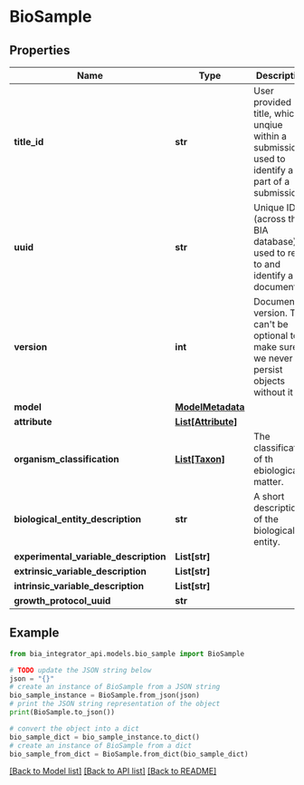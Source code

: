 # BioSample


## Properties

Name | Type | Description | Notes
------------ | ------------- | ------------- | -------------
**title_id** | **str** | User provided title, which is unqiue within a submission, used to identify a part of a submission. | 
**uuid** | **str** | Unique ID (across the BIA database) used to refer to and identify a document. | 
**version** | **int** | Document version. This can&#39;t be optional to make sure we never persist objects without it | 
**model** | [**ModelMetadata**](ModelMetadata.md) |  | [optional] 
**attribute** | [**List[Attribute]**](Attribute.md) |  | [optional] 
**organism_classification** | [**List[Taxon]**](Taxon.md) | The classification of th ebiological matter. | 
**biological_entity_description** | **str** | A short description of the biological entity. | 
**experimental_variable_description** | **List[str]** |  | [optional] 
**extrinsic_variable_description** | **List[str]** |  | [optional] 
**intrinsic_variable_description** | **List[str]** |  | [optional] 
**growth_protocol_uuid** | **str** |  | [optional] 

## Example

```python
from bia_integrator_api.models.bio_sample import BioSample

# TODO update the JSON string below
json = "{}"
# create an instance of BioSample from a JSON string
bio_sample_instance = BioSample.from_json(json)
# print the JSON string representation of the object
print(BioSample.to_json())

# convert the object into a dict
bio_sample_dict = bio_sample_instance.to_dict()
# create an instance of BioSample from a dict
bio_sample_from_dict = BioSample.from_dict(bio_sample_dict)
```
[[Back to Model list]](../README.md#documentation-for-models) [[Back to API list]](../README.md#documentation-for-api-endpoints) [[Back to README]](../README.md)


